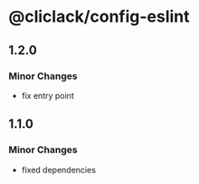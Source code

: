# @cliclack/config-eslint

## 1.2.0

### Minor Changes

- fix entry point

## 1.1.0

### Minor Changes

- fixed dependencies
